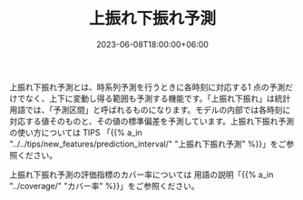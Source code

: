﻿---
title: "上振れ下振れ予測"
date: 2023-06-08T18:00:00+06:00
lastmod: 2023-06-08T18:00:00+06:00
weight: 1600
draft: false
# metaタグのパラメータ
meta:
  description: "上振れ下振れ予測とは、時系列予測を行うときに各時刻に対応する1点の予測だけでなく、上下に変動し得る範囲も予測する機能です。"
# クラウド・デスクトップ限定ページの場合は片方のみtrueにする
visible:
  is_cloud_only: false
  is_desktop_only: false
# 検索でヒットする文字列の指定
keywords: ["上振れ下振れ予測"]
---

上振れ下振れ予測とは、時系列予測を行うときに各時刻に対応する1 点の予測だけでなく、上下に変動し得る範囲も予測する機能です。「上振れ下振れ」は統計用語では、「予測区間」と呼ばれるものになります。モデルの内部では各時刻に対応する値そのものと、その値の標準偏差を予測しています。上振れ下振れ予測の使い方については TIPS 「{{% a_in "../../tips/new_features/prediction_interval/" "上振れ下振れ予測" %}}」をご参照ください。

上振れ下振れ予測の評価指標のカバー率については 用語の説明「{{% a_in "../coverage/" "カバー率" %}}」をご参照ください。
